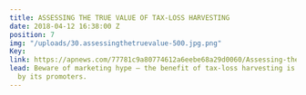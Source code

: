 ```yaml
---
title: ASSESSING THE TRUE VALUE OF TAX-LOSS HARVESTING
date: 2018-04-12 16:38:00 Z
position: 7
img: "/uploads/30.assessingthetruevalue-500.jpg.png"
Key: 
link: https://apnews.com/77781c9a80774612a6eebe68a29d0060/Assessing-the-true-value-of-tax-loss-harvesting
lead: Beware of marketing hype – the benefit of tax-loss harvesting is exaggerated
  by its promoters.
---
```


